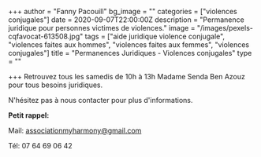 +++
author = "Fanny Pacouill"
bg_image = ""
categories = ["violences conjugales"]
date = 2020-09-07T22:00:00Z
description = "Permanence juridique pour personnes victimes de violences."
image = "/images/pexels-cqfavocat-613508.jpg"
tags = ["aide juridique violence conjugale", "violences faites aux hommes", "violences faites aux femmes", "violences conjugales"]
title = "Permanences Juridiques - Violences conjugales"
type = ""

+++
Retrouvez tous les samedis de 10h à 13h Madame Senda Ben Azouz pour tous besoins juridiques.

N'hésitez pas à nous contacter pour plus d'informations.

**Petit rappel:**

Mail: associationmyharmony@gmail.com

Tél: 07 64 69 06 42